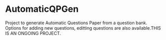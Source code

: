 # AutomaticQPGen


Project to generate Automatic Questions Paper from a question bank. Options for adding new questions, editting questions are also available.THIS IS AN ONGOING PROJECT.
